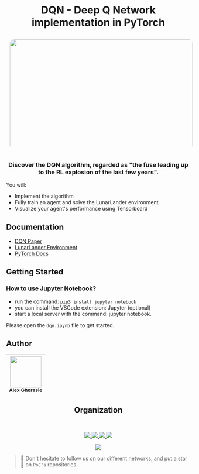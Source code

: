 <center>

# DQN - Deep Q Network implementation in PyTorch

<img src="./landing.gif" style="border-radius: 10px; margin: 10px; height: 300px; width: 500px">

### Discover the DQN algorithm, regarded as "the fuse leading up to the RL explosion of the last few years".

</center>

You will:
- Implement the algorithm
- Fully train an agent and solve the LunarLander environment
- Visualize your agent's performance using Tensorboard


## Documentation

- [DQN Paper](https://web.stanford.edu/class/psych209/Readings/MnihEtAlHassibis15NatureControlDeepRL.pdf)
- [LunarLander Environment](https://www.gymlibrary.dev/environments/box2d/lunar_lander/)
- [PyTorch Docs](https://pytorch.org/docs/stable/index.html)

## Getting Started

### How to use Jupyter Notebook?
- run the command: `pip3 install jupyter notebook`
- you can install the VSCode extension: Jupyter (optional)
- start a local server with the command: jupyter notebook.

Please open the `dqn.ipynb` file to get started.

## Author

| [<img src="https://github.com/agherasie.png?size=85" width=85><br><sub>Alex Gherasie</sub>](https://github.com/agherasie) |
|:---------------------------------------------------------------------------------------------------------------------------:|

<h2 align=center>
Organization
</h2>
<br/>
<p align='center'>
    <a href="https://www.linkedin.com/company/pocinnovation/mycompany/">
        <img src="https://img.shields.io/badge/LinkedIn-0077B5?style=for-the-badge&logo=linkedin&logoColor=white">
    </a>
    <a href="https://www.instagram.com/pocinnovation/">
        <img src="https://img.shields.io/badge/Instagram-E4405F?style=for-the-badge&logo=instagram&logoColor=white">
    </a>
    <a href="https://twitter.com/PoCInnovation">
        <img src="https://img.shields.io/badge/Twitter-1DA1F2?style=for-the-badge&logo=twitter&logoColor=white">
    </a>
    <a href="https://discord.com/invite/Yqq2ADGDS7">
        <img src="https://img.shields.io/badge/Discord-7289DA?style=for-the-badge&logo=discord&logoColor=white">
    </a>
</p>
<p align=center>
    <a href="https://www.poc-innovation.fr/">
        <img src="https://img.shields.io/badge/WebSite-1a2b6d?style=for-the-badge&logo=GitHub Sponsors&logoColor=white">
    </a>
</p>

> :rocket: Don't hesitate to follow us on our different networks, and put a star 🌟 on `PoC's` repositories.

